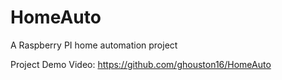 # HomeAuto
A Raspberry PI home automation project

Project Demo Video: https://github.com/ghouston16/HomeAuto
